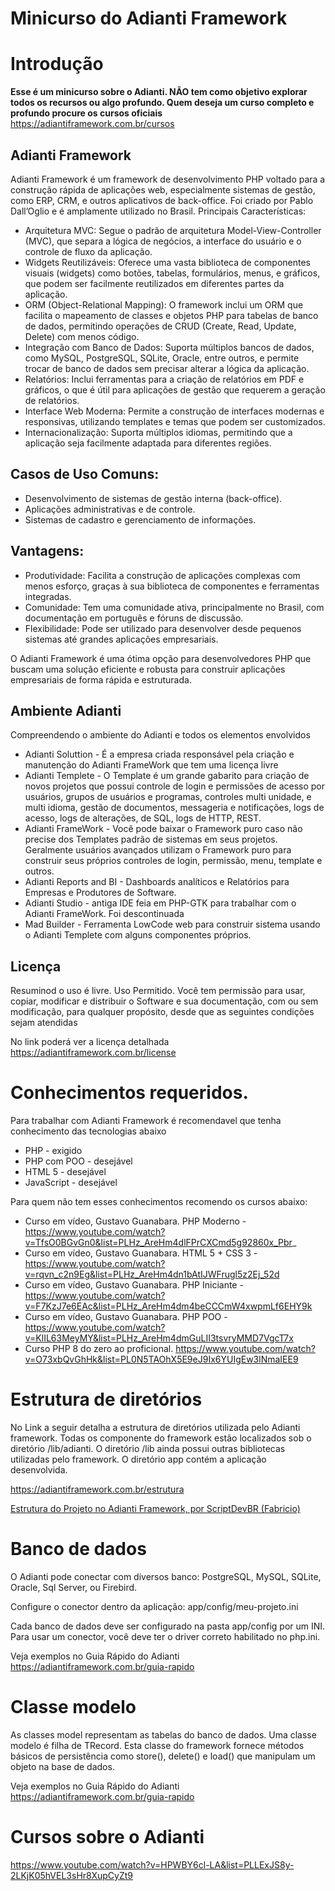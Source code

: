 # Minicurso do Adianti Framework

# Introdução 

**Esse é um minicurso sobre o Adianti. NÃO tem como objetivo explorar todos os recursos ou algo profundo. Quem deseja um curso completo e profundo procure os cursos oficiais**
https://adiantiframework.com.br/cursos

## Adianti Framework
Adianti Framework é um framework de desenvolvimento PHP voltado para a construção rápida de aplicações web, especialmente sistemas de gestão, como ERP, CRM, e outros aplicativos de back-office. Foi criado por Pablo Dall’Oglio e é amplamente utilizado no Brasil.
Principais Características:
* Arquitetura MVC: Segue o padrão de arquitetura Model-View-Controller (MVC), que separa a lógica de negócios, a interface do usuário e o controle de fluxo da aplicação.
* Widgets Reutilizáveis: Oferece uma vasta biblioteca de componentes visuais (widgets) como botões, tabelas, formulários, menus, e gráficos, que podem ser facilmente reutilizados em diferentes partes da aplicação.
* ORM (Object-Relational Mapping): O framework inclui um ORM que facilita o mapeamento de classes e objetos PHP para tabelas de banco de dados, permitindo operações de CRUD (Create, Read, Update, Delete) com menos código.
* Integração com Banco de Dados: Suporta múltiplos bancos de dados, como MySQL, PostgreSQL, SQLite, Oracle, entre outros, e permite trocar de banco de dados sem precisar alterar a lógica da aplicação.
* Relatórios: Inclui ferramentas para a criação de relatórios em PDF e gráficos, o que é útil para aplicações de gestão que requerem a geração de relatórios.
* Interface Web Moderna: Permite a construção de interfaces modernas e responsivas, utilizando templates e temas que podem ser customizados.
* Internacionalização: Suporta múltiplos idiomas, permitindo que a aplicação seja facilmente adaptada para diferentes regiões.

## Casos de Uso Comuns:
* Desenvolvimento de sistemas de gestão interna (back-office).
* Aplicações administrativas e de controle.
* Sistemas de cadastro e gerenciamento de informações.

## Vantagens:
* Produtividade: Facilita a construção de aplicações complexas com menos esforço, graças à sua biblioteca de componentes e ferramentas integradas.
* Comunidade: Tem uma comunidade ativa, principalmente no Brasil, com documentação em português e fóruns de discussão.
* Flexibilidade: Pode ser utilizado para desenvolver desde pequenos sistemas até grandes aplicações empresariais.

O Adianti Framework é uma ótima opção para desenvolvedores PHP que buscam uma solução eficiente e robusta para construir aplicações empresariais de forma rápida e estruturada.

## Ambiente Adianti

Compreendendo o ambiente do Adianti e todos os elementos envolvidos

* Adianti Soluttion - É a empresa criada responsável pela criação e manutenção do Adianti FrameWork que tem uma licença livre 
* Adianti Templete  - O Template é um grande gabarito para criação de novos projetos que possui controle de login e permissões de acesso por usuários, grupos de usuários e programas, controles multi unidade, e multi idioma, gestão de documentos, messageria e notificações, logs de acesso, logs de alterações, de SQL, logs de HTTP, REST.
* Adianti FrameWork - Você pode baixar o Framework puro caso não precise dos Templates padrão de sistemas em seus projetos. Geralmente usuários avançados utilizam o Framework puro para construir seus próprios controles de login, permissão, menu, template e outros.
* Adianti Reports and BI - Dashboards analíticos e Relatórios para Empresas e Produtores de Software.
* Adianti Studio - antiga IDE feia em PHP-GTK para trabalhar com o Adianti FrameWork. Foi descontinuada
* Mad Builder - Ferramenta LowCode web para construir sistema usando o Adianti Templete com alguns componentes próprios. 

## Licença 

Resuminod o uso é livre. Uso Permitido. Você tem permissão para usar, copiar, modificar e distribuir o Software e sua documentação, com ou sem modificação, para qualquer propósito, desde que as seguintes condições sejam atendidas

No link poderá ver a licença detalhada
https://adiantiframework.com.br/license


# Conhecimentos requeridos.

Para trabalhar com Adianti Framework é recomendavel que tenha conhecimento das tecnologias abaixo
* PHP - exigido 
* PHP com POO - desejável 
* HTML 5 - desejável 
* JavaScript - desejável

Para quem não tem esses conhecimentos recomendo os cursos abaixo:
* Curso em vídeo, Gustavo Guanabara. PHP Moderno - https://www.youtube.com/watch?v=TfsO0BGvGn0&list=PLHz_AreHm4dlFPrCXCmd5g92860x_Pbr_
* Curso em vídeo, Gustavo Guanabara. HTML 5 + CSS 3 - https://www.youtube.com/watch?v=rqvn_c2n9Eg&list=PLHz_AreHm4dn1bAtIJWFrugl5z2Ej_52d
* Curso em vídeo, Gustavo Guanabara. PHP Iniciante - https://www.youtube.com/watch?v=F7KzJ7e6EAc&list=PLHz_AreHm4dm4beCCCmW4xwpmLf6EHY9k
* Curso em vídeo, Gustavo Guanabara. PHP POO - https://www.youtube.com/watch?v=KlIL63MeyMY&list=PLHz_AreHm4dmGuLII3tsvryMMD7VgcT7x
* Curso PHP 8 do zero ao proficional. https://www.youtube.com/watch?v=O73xbQvGhHk&list=PL0N5TAOhX5E9eJ9Ix6YUIgEw3lNmaIEE9


# Estrutura de diretórios

No Link a seguir detalha a estrutura de diretórios utilizada pelo Adianti framework. Todas os componente do framework estão localizados sob o diretório /lib/adianti. O diretório /lib ainda possui outras bibliotecas utilizadas pelo framework. O diretório app contém a aplicação desenvolvida. 

https://adiantiframework.com.br/estrutura
 
[Estrutura do Projeto no Adianti Framework, por ScriptDevBR (Fabricio)](https://www.youtube.com/watch?v=1f3biISX4Ag)

# Banco de dados

O Adianti pode conectar com diversos banco:  PostgreSQL, MySQL, SQLite, Oracle, Sql Server, ou Firebird.

Configure o conector dentro da aplicação: app/config/meu-projeto.ini

Cada banco de dados deve ser configurado na pasta app/config por um INI. Para usar um conector, você deve ter o driver correto habilitado no php.ini.

Veja exemplos no Guia Rápido do Adianti
https://adiantiframework.com.br/guia-rapido

# Classe modelo
As classes model representam as tabelas do banco de dados. Uma classe modelo é filha de TRecord. Esta classe do framework fornece métodos básicos de persistência como store(), delete() e load() que manipulam um objeto na base de dados.

Veja exemplos no Guia Rápido do Adianti
https://adiantiframework.com.br/guia-rapido

# Cursos sobre o Adianti
https://www.youtube.com/watch?v=HPWBY6cl-LA&list=PLLExJS8y-2LKjK05hVEL3sHr8XupCyZt9
